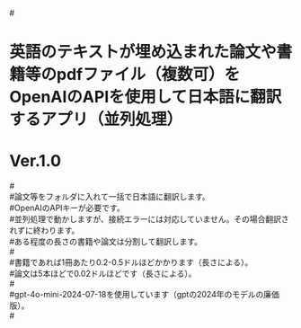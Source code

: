 #<BR>
# 英語のテキストが埋め込まれた論文や書籍等のpdfファイル（複数可）をOpenAIのAPIを使用して日本語に翻訳するアプリ（並列処理）<BR>
# Ver.1.0<BR>

#<BR>
#論文等をフォルダに入れて一括で日本語に翻訳します。<BR>
#OpenAIのAPIキーが必要です。<BR>
#並列処理で動かしますが、接続エラーには対応していません。その場合翻訳されずに終わります。<BR>
#ある程度の長さの書籍や論文は分割して翻訳します。<BR>
#<BR>
#書籍であれば1冊あたり0.2-0.5ドルほどかかります（長さによる）。<BR>
#論文は5本ほどで0.02ドルほどです（長さによる）。<BR>
#<BR>
#gpt-4o-mini-2024-07-18を使用しています（gptの2024年のモデルの廉価版）。<BR>
#<BR>
